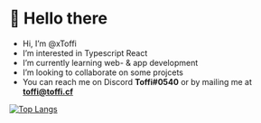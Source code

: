 # 👋 Hello there

- Hi, I’m @xToffi
- I’m interested in Typescript React
- I’m currently learning web- & app development
- I’m looking to collaborate on some projcets
- You can reach me on Discord <b>Toffi#0540</b> or by mailing me at <b>toffi@toffi.cf</b>

[![Top Langs](https://github-readme-stats.vercel.app/api/top-langs/?username=xToffi)](https://github.com/anuraghazra/github-readme-stats)
